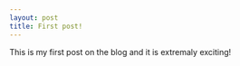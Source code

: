 ```yaml
---
layout: post
title: First post!
---
```


This is my first post on the blog and it is extremaly exciting! 
